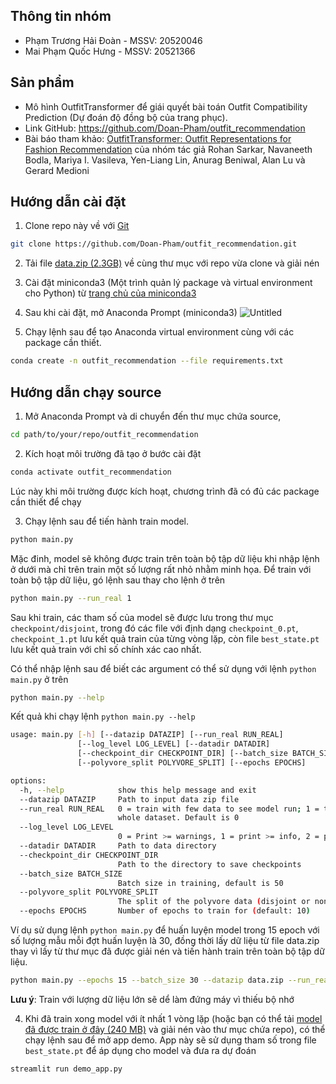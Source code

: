 ## Thông tin nhóm
- Phạm Trương Hải Đoàn - MSSV: 20520046
- Mai Phạm Quốc Hưng - MSSV: 20521366

## Sản phẩm
- Mô hình OutfitTransformer để giái quyết bài toán Outfit Compatibility Prediction (Dự đoán độ đồng bộ của trang phục).
- Link GitHub: https://github.com/Doan-Pham/outfit_recommendation
- Bài báo tham khảo: [OutfitTransformer: Outfit Representations for Fashion Recommendation](https://arxiv.org/abs/2204.04812) của nhóm tác giả Rohan Sarkar, Navaneeth Bodla, Mariya I. Vasileva, Yen-Liang Lin, Anurag Beniwal, Alan Lu và Gerard Medioni

## Hướng dẫn cài đặt
1. Clone repo này về với [Git](https://git-scm.com)
```bash
git clone https://github.com/Doan-Pham/outfit_recommendation.git
```
2. Tải file [data.zip (2.3GB)](https://drive.google.com/file/d/1696cpHFamwTH9ViyUYlPHCvL0X52Ww16/view?usp=sharing) về cùng thư mục với repo vừa clone và giải nén
3. Cài đặt miniconda3 (Một trình quản lý package và virtual environment cho Python) từ [trang chủ của miniconda3](https://docs.conda.io/projects/miniconda/en/latest/)
4. Sau khi cài đặt, mở Anaconda Prompt (miniconda3)
![Untitled](https://github.com/Doan-Pham/outfit_recommendation/assets/85011400/c0d78c1b-19a8-44bd-ba78-327e13379994)

5. Chạy lệnh sau để tạo Anaconda virtual environment cùng với các package cần thiết.
```bash
conda create -n outfit_recommendation --file requirements.txt
```

## Hướng dẫn chạy source
1. Mở Anaconda Prompt và di chuyển đến thư mục chứa source,
```bash
cd path/to/your/repo/outfit_recommendation
```
2. Kích hoạt môi trường đã tạo ở bước cài đặt
```bash
conda activate outfit_recommendation
```
Lúc này khi môi trường được kích hoạt, chương trình đã có đủ các package cần thiết để chạy

3. Chạy lệnh sau để tiến hành train model.
```bash
python main.py
```
Mặc đinh, model sẽ không được train trên toàn bộ tập dữ liệu khi nhập lệnh ở dưới mà chỉ trên train một số lượng rất nhỏ nhằm minh họa. Để train với toàn bộ tập dữ liệu, gó lệnh sau thay cho lệnh ở trên
```bash
python main.py --run_real 1
```
Sau khi train, các tham số của model sẽ được lưu trong thư mục `checkpoint/disjoint`, trong đó các file với định dạng `checkpoint_0.pt`, `checkpoint_1.pt` lưu kết quả train của từng vòng lặp, còn file `best_state.pt` lưu kết quả train với chỉ số chính xác cao nhất. 

Có thể nhập lệnh sau để biết các argument có thể sử dụng với lệnh `python main.py` ở trên
```bash
python main.py --help
```
Kết quả khi chạy lệnh `python main.py --help`
```bash
usage: main.py [-h] [--datazip DATAZIP] [--run_real RUN_REAL]
               [--log_level LOG_LEVEL] [--datadir DATADIR]
               [--checkpoint_dir CHECKPOINT_DIR] [--batch_size BATCH_SIZE]
               [--polyvore_split POLYVORE_SPLIT] [--epochs EPOCHS]

options:
  -h, --help            show this help message and exit
  --datazip DATAZIP     Path to input data zip file
  --run_real RUN_REAL   0 = train with few data to see model run; 1 = train with    
                        whole dataset. Default is 0
  --log_level LOG_LEVEL
                        0 = Print >= warnings, 1 = print >= info, 2 = print all     
  --datadir DATADIR     Path to data directory
  --checkpoint_dir CHECKPOINT_DIR
                        Path to the directory to save checkpoints
  --batch_size BATCH_SIZE
                        Batch size in training, default is 50
  --polyvore_split POLYVORE_SPLIT
                        The split of the polyvore data (disjoint or nondisjoint)    
  --epochs EPOCHS       Number of epochs to train for (default: 10)
```
Ví dụ sử dụng lệnh `python main.py` để huấn luyện model trong 15 epoch với số lượng mẫu mỗi đợt huấn luyện là 30, đồng thời lấy dữ liệu từ file data.zip thay vì lấy từ thư mục đã được giải nén và tiến hành train trên toàn bộ tập dữ liệu.
```bash
python main.py --epochs 15 --batch_size 30 --datazip data.zip --run_real 1
```
**Lưu ý**: Train với lượng dữ liệu lớn sẽ dể làm đứng máy vì thiếu bộ nhớ

4. Khi đã train xong model với ít nhất 1 vòng lặp (hoặc bạn có thể tải [model đã được train ở đây (240 MB)](https://drive.google.com/file/d/1oyQ5536D3k4DqwIXDaDIZjzLm3yEJjgB/view?usp=sharing) và giải nén vào thư mục chứa repo), có thể chạy lệnh sau để mở app demo. App này sẽ sử dụng tham số trong file `best_state.pt` để áp dụng cho model và đưa ra dự đoán
```bash
streamlit run demo_app.py
```
